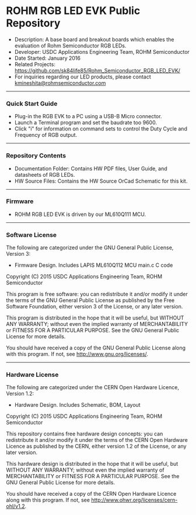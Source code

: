 # ROHM RGB LED EVK Public Repository
* Description:  A base board and breakout boards which enables the evaluation of Rohm Semiconductor RGB LEDs.
* Developer: USDC Applications Engineering Team, ROHM Semiconductor
* Date Started: January 2016
* Related Projects: https://github.com/sk84life85/Rohm_Semiconductor_RGB_LED_EVK/
* For inquiries regarding our LED products, please contact kmineshita@rohmsemiconductor.com

----
### Quick Start Guide
* Plug-in the RGB EVK to a PC using a USB-B Micro connector.
* Launch a Terminal program and set the baudrate too 9600.
* Click "i" for information on command sets to control the Duty Cycle and Frequency of RGB output.

----
### Repository Contents
* Documentation Folder: Contains HW PDF files, User Guide, and datasheets of RGB LEDs.
* HW Source Files: Contains the HW Source OrCad Schematic for this kit.

----
### Firmware
* ROHM RGB LED EVK is driven by our ML610Q111 MCU.

----
### Software License
The following are categorized under the GNU General Public License, Version 3:
* Firmware Design. Includes LAPIS ML610Q112 MCU main.c C code

Copyright (C) 2015 USDC Applications Engineering Team, ROHM Semiconductor

This program is free software: you can redistribute it and/or 
modify it under the terms of the GNU General Public License as published 
by the Free Software Foundation, either version 3 of the License, or any 
later version.

This program is distributed in the hope that it will be useful,
but WITHOUT ANY WARRANTY; without even the implied warranty of
MERCHANTABILITY or FITNESS FOR A PARTICULAR PURPOSE.  See the
GNU General Public License for more details.

You should have received a copy of the GNU General Public License
along with this program.  If not, see <http://www.gnu.org/licenses/>.

----
### Hardware License
The following are categorized under the CERN Open Hardware Licence, Version 1.2:
* Hardware Design. Includes Schematic, BOM, Layout

Copyright (C) 2015 USDC Applications Engineering Team, ROHM Semiconductor

This repository contains free hardware design concepts: you can redistribute it and/or 
modify it under the terms of the CERN Open Hardware Licence as published 
by the CERN, either version 1.2 of the License, or any 
later version.

This hardware design is distributed in the hope that it will be useful,
but WITHOUT ANY WARRANTY; without even the implied warranty of
MERCHANTABILITY or FITNESS FOR A PARTICULAR PURPOSE.  See the
GNU General Public License for more details.

You should have received a copy of the CERN Open Hardware Licence
along with this program.  If not, see <http://www.ohwr.org/licenses/cern-ohl/v1.2>.